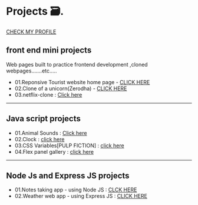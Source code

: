 # Projects 🗃️.                

[CHECK MY PROFILE](https://github.com/Anudeep-313)

## front end mini projects
Web pages built to practice frontend development ,cloned webpages.......etc.....

- 01.Reponsive Tourist website home page - [CLICK HERE](https://mini-project-01-eight.vercel.app/)
- 02.Clone of a unicorn(Zerodha) - [CLICK HERE](https://clone-of-a-unicorn-26xeiyftr-anudeep313.vercel.app/)
- 03.netflix-clone : [Click here](https://webdev-practice-project-netflix-clone.vercel.app/)


---

## Java script projects 

- 01.Animal Sounds : [Click here](https://anudeep-313.github.io/JS30/01.Animal%20sounds/index.html)
- 02.Clock : [click here](https://anudeep-313.github.io/JS30/02.Clock/index.html)
- 03.CSS Variables[PULP FICTION] : [click here](https://anudeep-313.github.io/JS30/03.CSS%20Variables_PULP%20FICTION/index.html)
- 04.Flex panel gallery : [click here](https://anudeep-313.github.io/JS30/05.Flex%20panel%20gallery/index.html)

---

## Node Js and Express JS projects

- 01.Notes taking app - using Node JS : [CLCK HERE](https://github.com/Anudeep-313/notes_taking_app)
- 02.Weather web app - using Express JS : [CLICK HERE](https://weather-web-app-anudeep.herokuapp.com/) 
